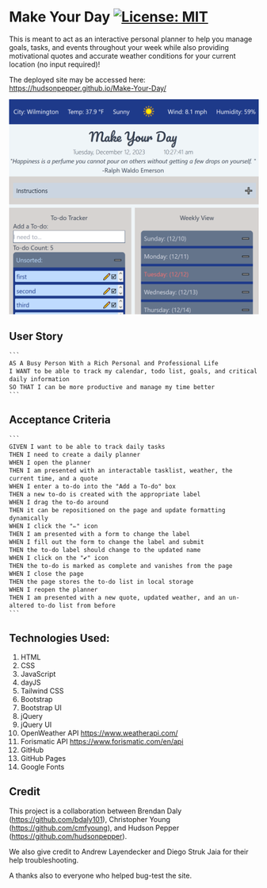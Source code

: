 # Make Your Day [![License: MIT](https://img.shields.io/badge/License-MIT-yellow.svg)](https://opensource.org/licenses/MIT)

This is meant to act as an interactive personal planner to help you manage goals, tasks, and events throughout your week while also providing motivational quotes and accurate weather conditions for your current location (no input required)!


The deployed site may be accessed here:
https://hudsonpepper.github.io/Make-Your-Day/

![Screenshot of Deployed Site](./assets/images/Example-Screenshot(Make-Your-Day)v2.png "Screenshot")
<!-- ToDo Add Photo and Link to Deployment -->
## User Story
	```
	AS A Busy Person With a Rich Personal and Professional Life
	I WANT to be able to track my calendar, todo list, goals, and critical daily information
	SO THAT I can be more productive and manage my time better
	```
## Acceptance Criteria
	```
	GIVEN I want to be able to track daily tasks
	THEN I need to create a daily planner 
	WHEN I open the planner 
	THEN I am presented with an interactable tasklist, weather, the current time, and a quote
	WHEN I enter a to-do into the "Add a To-do" box 
	THEN a new to-do is created with the appropriate label
	WHEN I drag the to-do around 
	THEN it can be repositioned on the page and update formatting dynamically
	WHEN I click the "✏️" icon
	THEN I am presented with a form to change the label
	WHEN I fill out the form to change the label and submit
	THEN the to-do label should change to the updated name
	WHEN I click on the "✔" icon
	THEN the to-do is marked as complete and vanishes from the page
	WHEN I close the page
	THEN the page stores the to-do list in local storage
	WHEN I reopen the planner
	THEN I am presented with a new quote, updated weather, and an un-altered to-do list from before
	```
## Technologies Used:
1. HTML
2. CSS
3. JavaScript
4. dayJS
5. Tailwind CSS
6. Bootstrap
7. Bootstrap UI
8. jQuery
9. jQuery UI
10. OpenWeather API https://www.weatherapi.com/
11. Forismatic API https://www.forismatic.com/en/api
12. GitHub
13. GitHub Pages
14. Google Fonts

## Credit
This project is a collaboration between Brendan Daly (https://github.com/bdaly101), Christopher Young (https://github.com/cmfyoung), and Hudson Pepper (https://github.com/hudsonpepper).

We also give credit to Andrew Layendecker and Diego Struk Jaia for their help troubleshooting.

A thanks also to everyone who helped bug-test the site. 
